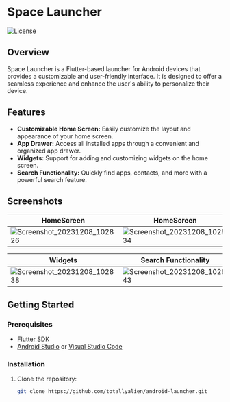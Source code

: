 # Space Launcher

[![License](https://img.shields.io/badge/license-MIT-blue.svg)](LICENSE)


## Overview

Space Launcher is a Flutter-based launcher for Android devices that provides a customizable and user-friendly interface. It is designed to offer a seamless experience and enhance the user's ability to personalize their device.

## Features

- **Customizable Home Screen:** Easily customize the layout and appearance of your home screen.
- **App Drawer:** Access all installed apps through a convenient and organized app drawer.
- **Widgets:** Support for adding and customizing widgets on the home screen.
- **Search Functionality:** Quickly find apps, contacts, and more with a powerful search feature.

## Screenshots

| HomeScreen               | HomeScreen               |
| ---------------------- | ---------------------- |
| ![Screenshot_20231208_102826](https://github.com/totallyalien/Android-Launcher/assets/97169836/a0572cb8-a9c7-4bb8-b9be-9f66d9d052ad) | ![Screenshot_20231208_102834](https://github.com/totallyalien/Android-Launcher/assets/97169836/15b6ccfd-ed40-4ae6-9f9c-2208f9139498) |

| Widgets            |  Search Functionality                  |
| ---------------------- | ---------------------- |
| ![Screenshot_20231208_102838](https://github.com/totallyalien/Android-Launcher/assets/97169836/12a5eb82-c7a4-49e2-9ac2-981290c2a36a) | ![Screenshot_20231208_102843](https://github.com/totallyalien/Android-Launcher/assets/97169836/0f45d119-fba1-409e-a734-abfdd5961394) |



## Getting Started

### Prerequisites

- [Flutter SDK](https://flutter.dev/docs/get-started/install)
- [Android Studio](https://developer.android.com/studio) or [Visual Studio Code](https://code.visualstudio.com/)

### Installation

1. Clone the repository:

   ```bash
   git clone https://github.com/totallyalien/android-launcher.git
